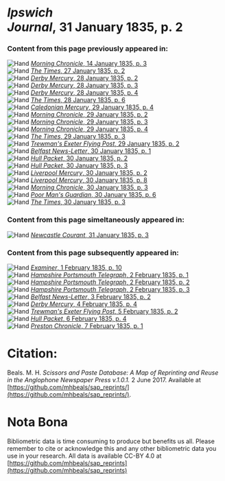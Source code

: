 # *Ipswich Journal*, 31 January 1835, p. 2  
  
### Content from this page previously appeared in:  
![Hand](http://scissorsandpaste.net/wp-content/uploads/2017/06/smallhandpointer.png) [*Morning Chronicle*, 14 January 1835, p. 3](https://mhbeals.github.io/sap_html/Morning-Chronicle/Morning-Chronicle-14-January-1835-p-3)  
![Hand](http://scissorsandpaste.net/wp-content/uploads/2017/06/smallhandpointer.png) [*The Times*, 27 January 1835, p. 2](https://mhbeals.github.io/sap_html/The-Times/The-Times-27-January-1835-p-2)  
![Hand](http://scissorsandpaste.net/wp-content/uploads/2017/06/smallhandpointer.png) [*Derby Mercury*, 28 January 1835, p. 2](https://mhbeals.github.io/sap_html/Derby-Mercury/Derby-Mercury-28-January-1835-p-2)  
![Hand](http://scissorsandpaste.net/wp-content/uploads/2017/06/smallhandpointer.png) [*Derby Mercury*, 28 January 1835, p. 3](https://mhbeals.github.io/sap_html/Derby-Mercury/Derby-Mercury-28-January-1835-p-3)  
![Hand](http://scissorsandpaste.net/wp-content/uploads/2017/06/smallhandpointer.png) [*Derby Mercury*, 28 January 1835, p. 4](https://mhbeals.github.io/sap_html/Derby-Mercury/Derby-Mercury-28-January-1835-p-4)  
![Hand](http://scissorsandpaste.net/wp-content/uploads/2017/06/smallhandpointer.png) [*The Times*, 28 January 1835, p. 6](https://mhbeals.github.io/sap_html/The-Times/The-Times-28-January-1835-p-6)  
![Hand](http://scissorsandpaste.net/wp-content/uploads/2017/06/smallhandpointer.png) [*Caledonian Mercury*, 29 January 1835, p. 4](https://mhbeals.github.io/sap_html/Caledonian-Mercury/Caledonian-Mercury-29-January-1835-p-4)  
![Hand](http://scissorsandpaste.net/wp-content/uploads/2017/06/smallhandpointer.png) [*Morning Chronicle*, 29 January 1835, p. 2](https://mhbeals.github.io/sap_html/Morning-Chronicle/Morning-Chronicle-29-January-1835-p-2)  
![Hand](http://scissorsandpaste.net/wp-content/uploads/2017/06/smallhandpointer.png) [*Morning Chronicle*, 29 January 1835, p. 3](https://mhbeals.github.io/sap_html/Morning-Chronicle/Morning-Chronicle-29-January-1835-p-3)  
![Hand](http://scissorsandpaste.net/wp-content/uploads/2017/06/smallhandpointer.png) [*Morning Chronicle*, 29 January 1835, p. 4](https://mhbeals.github.io/sap_html/Morning-Chronicle/Morning-Chronicle-29-January-1835-p-4)  
![Hand](http://scissorsandpaste.net/wp-content/uploads/2017/06/smallhandpointer.png) [*The Times*, 29 January 1835, p. 3](https://mhbeals.github.io/sap_html/The-Times/The-Times-29-January-1835-p-3)  
![Hand](http://scissorsandpaste.net/wp-content/uploads/2017/06/smallhandpointer.png) [*Trewman's Exeter Flying Post*, 29 January 1835, p. 2](https://mhbeals.github.io/sap_html/Trewman's-Exeter-Flying-Post/Trewman's-Exeter-Flying-Post-29-January-1835-p-2)  
![Hand](http://scissorsandpaste.net/wp-content/uploads/2017/06/smallhandpointer.png) [*Belfast News-Letter*, 30 January 1835, p. 1](https://mhbeals.github.io/sap_html/Belfast-News-Letter/Belfast-News-Letter-30-January-1835-p-1)  
![Hand](http://scissorsandpaste.net/wp-content/uploads/2017/06/smallhandpointer.png) [*Hull Packet*, 30 January 1835, p. 2](https://mhbeals.github.io/sap_html/Hull-Packet/Hull-Packet-30-January-1835-p-2)  
![Hand](http://scissorsandpaste.net/wp-content/uploads/2017/06/smallhandpointer.png) [*Hull Packet*, 30 January 1835, p. 3](https://mhbeals.github.io/sap_html/Hull-Packet/Hull-Packet-30-January-1835-p-3)  
![Hand](http://scissorsandpaste.net/wp-content/uploads/2017/06/smallhandpointer.png) [*Liverpool Mercury*, 30 January 1835, p. 2](https://mhbeals.github.io/sap_html/Liverpool-Mercury/Liverpool-Mercury-30-January-1835-p-2)  
![Hand](http://scissorsandpaste.net/wp-content/uploads/2017/06/smallhandpointer.png) [*Liverpool Mercury*, 30 January 1835, p. 8](https://mhbeals.github.io/sap_html/Liverpool-Mercury/Liverpool-Mercury-30-January-1835-p-8)  
![Hand](http://scissorsandpaste.net/wp-content/uploads/2017/06/smallhandpointer.png) [*Morning Chronicle*, 30 January 1835, p. 3](https://mhbeals.github.io/sap_html/Morning-Chronicle/Morning-Chronicle-30-January-1835-p-3)  
![Hand](http://scissorsandpaste.net/wp-content/uploads/2017/06/smallhandpointer.png) [*Poor Man's Guardian*, 30 January 1835, p. 6](https://mhbeals.github.io/sap_html/Poor-Man's-Guardian/Poor-Man's-Guardian-30-January-1835-p-6)  
![Hand](http://scissorsandpaste.net/wp-content/uploads/2017/06/smallhandpointer.png) [*The Times*, 30 January 1835, p. 3](https://mhbeals.github.io/sap_html/The-Times/The-Times-30-January-1835-p-3)  
  
### Content from this page simeltaneously appeared in:  
![Hand](http://scissorsandpaste.net/wp-content/uploads/2017/06/smallhandpointer.png) [*Newcastle Courant*, 31 January 1835, p. 3](https://mhbeals.github.io/sap_html/Newcastle-Courant/Newcastle-Courant-31-January-1835-p-3)  
  
### Content from this page subsequently appeared in:  
![Hand](http://scissorsandpaste.net/wp-content/uploads/2017/06/smallhandpointer.png) [*Examiner*, 1 February 1835, p. 10](https://mhbeals.github.io/sap_html/Examiner/Examiner-1-February-1835-p-10)  
![Hand](http://scissorsandpaste.net/wp-content/uploads/2017/06/smallhandpointer.png) [*Hampshire Portsmouth Telegraph*, 2 February 1835, p. 1](https://mhbeals.github.io/sap_html/Hampshire-Portsmouth-Telegraph/Hampshire-Portsmouth-Telegraph-2-February-1835-p-1)  
![Hand](http://scissorsandpaste.net/wp-content/uploads/2017/06/smallhandpointer.png) [*Hampshire Portsmouth Telegraph*, 2 February 1835, p. 2](https://mhbeals.github.io/sap_html/Hampshire-Portsmouth-Telegraph/Hampshire-Portsmouth-Telegraph-2-February-1835-p-2)  
![Hand](http://scissorsandpaste.net/wp-content/uploads/2017/06/smallhandpointer.png) [*Hampshire Portsmouth Telegraph*, 2 February 1835, p. 3](https://mhbeals.github.io/sap_html/Hampshire-Portsmouth-Telegraph/Hampshire-Portsmouth-Telegraph-2-February-1835-p-3)  
![Hand](http://scissorsandpaste.net/wp-content/uploads/2017/06/smallhandpointer.png) [*Belfast News-Letter*, 3 February 1835, p. 2](https://mhbeals.github.io/sap_html/Belfast-News-Letter/Belfast-News-Letter-3-February-1835-p-2)  
![Hand](http://scissorsandpaste.net/wp-content/uploads/2017/06/smallhandpointer.png) [*Derby Mercury*, 4 February 1835, p. 4](https://mhbeals.github.io/sap_html/Derby-Mercury/Derby-Mercury-4-February-1835-p-4)  
![Hand](http://scissorsandpaste.net/wp-content/uploads/2017/06/smallhandpointer.png) [*Trewman's Exeter Flying Post*, 5 February 1835, p. 2](https://mhbeals.github.io/sap_html/Trewman's-Exeter-Flying-Post/Trewman's-Exeter-Flying-Post-5-February-1835-p-2)  
![Hand](http://scissorsandpaste.net/wp-content/uploads/2017/06/smallhandpointer.png) [*Hull Packet*, 6 February 1835, p. 4](https://mhbeals.github.io/sap_html/Hull-Packet/Hull-Packet-6-February-1835-p-4)  
![Hand](http://scissorsandpaste.net/wp-content/uploads/2017/06/smallhandpointer.png) [*Preston Chronicle*, 7 February 1835, p. 1](https://mhbeals.github.io/sap_html/Preston-Chronicle/Preston-Chronicle-7-February-1835-p-1)  


# Citation: 

Beals. M. H. *Scissors and Paste Database: A Map of Reprinting and Reuse in the Anglophone Newspaper Press v.1.0.1.* 2 June 2017. Available at [https://github.com/mhbeals/sap_reprints/](https://github.com/mhbeals/sap_reprints/). 

# Nota Bona

Bibliometric data is time consuming to produce but benefits us all. Please remember to cite or acknowledge this and any other bibliometric data you use in your research. All data is available CC-BY 4.0 at [https://github.com/mhbeals/sap_reprints](https://github.com/mhbeals/sap_reprints)